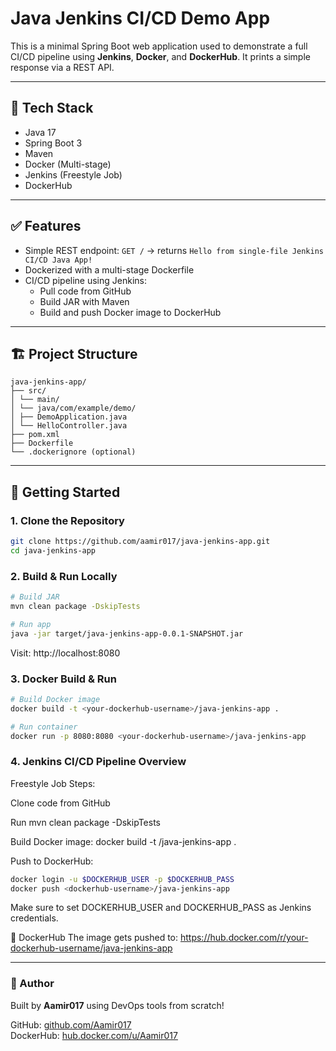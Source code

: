 #  Java Jenkins CI/CD Demo App

This is a minimal Spring Boot web application used to demonstrate a full CI/CD pipeline using **Jenkins**, **Docker**, and **DockerHub**. It prints a simple response via a REST API.

---

## 📌 Tech Stack

- Java 17
- Spring Boot 3
- Maven
- Docker (Multi-stage)
- Jenkins (Freestyle Job)
- DockerHub

---

## ✅ Features

- Simple REST endpoint: `GET /` → returns `Hello from single-file Jenkins CI/CD Java App!`
- Dockerized with a multi-stage Dockerfile
- CI/CD pipeline using Jenkins:
  - Pull code from GitHub
  - Build JAR with Maven
  - Build and push Docker image to DockerHub

---

## 🏗️ Project Structure
```text
java-jenkins-app/
├── src/
│ └── main/
│ └── java/com/example/demo/
│ ├── DemoApplication.java
│ └── HelloController.java
├── pom.xml
├── Dockerfile
└── .dockerignore (optional)
```
---

## 🚀 Getting Started

### 1. Clone the Repository

```bash
git clone https://github.com/aamir017/java-jenkins-app.git
cd java-jenkins-app
```
### 2. Build & Run Locally
```bash
# Build JAR
mvn clean package -DskipTests

# Run app
java -jar target/java-jenkins-app-0.0.1-SNAPSHOT.jar
```
Visit: http://localhost:8080

### 3. Docker Build & Run
```bash
# Build Docker image
docker build -t <your-dockerhub-username>/java-jenkins-app .

# Run container
docker run -p 8080:8080 <your-dockerhub-username>/java-jenkins-app
```

### 4. Jenkins CI/CD Pipeline Overview
Freestyle Job Steps:

Clone code from GitHub

Run mvn clean package -DskipTests

Build Docker image:
docker build -t <dockerhub-username>/java-jenkins-app .

Push to DockerHub:

```bash
docker login -u $DOCKERHUB_USER -p $DOCKERHUB_PASS
docker push <dockerhub-username>/java-jenkins-app
```
Make sure to set DOCKERHUB_USER and DOCKERHUB_PASS as Jenkins credentials.

🐳 DockerHub
The image gets pushed to:
https://hub.docker.com/r/your-dockerhub-username/java-jenkins-app

---

### 🙌 Author  
Built by **Aamir017** using DevOps tools from scratch!  

GitHub: [github.com/Aamir017](https://github.com/Aamir017)  
DockerHub: [hub.docker.com/u/Aamir017](https://hub.docker.com/u/Aamir017)

